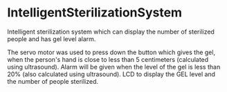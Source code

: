 # IntelligentSterilizationSystem
Intelligent sterilization system which can display  the number of sterilized people and has gel level alarm.

The servo motor was used to press down the button which gives the gel, when the person's hand is close to less than 5 centimeters (calculated using ultrasound). Alarm will be given when the level of the gel is less than 20% (also calculated using ultrasound).
LCD to display the GEL level and the number of people sterilized.
